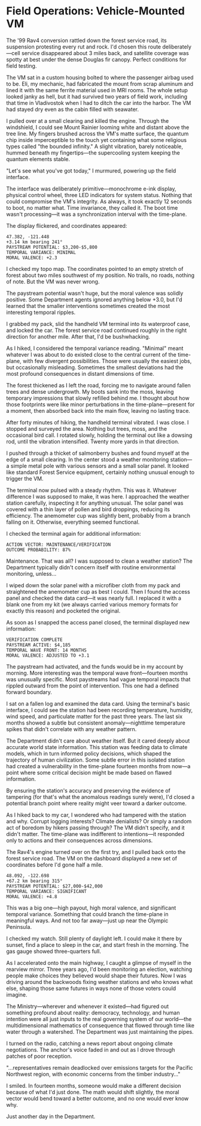 # Field Operations: Vehicle-Mounted VM

The '99 Rav4 conversion rattled down the forest service road, its suspension protesting every rut and rock. I'd chosen this route deliberately—cell service disappeared about 3 miles back, and satellite coverage was spotty at best under the dense Douglas fir canopy. Perfect conditions for field testing.

The VM sat in a custom housing bolted to where the passenger airbag used to be. Eli, my mechanic, had fabricated the mount from scrap aluminum and lined it with the same ferrite material used in MRI rooms. The whole setup looked janky as hell, but it had survived two years of field work, including that time in Vladivostok when I had to ditch the car into the harbor. The VM had stayed dry even as the cabin filled with seawater.

I pulled over at a small clearing and killed the engine. Through the windshield, I could see Mount Rainier looming white and distant above the tree line. My fingers brushed across the VM's matte surface, the quantum chip inside imperceptible to the touch yet containing what some religious types called "the bounded infinity." A slight vibration, barely noticeable, hummed beneath my fingertips—the supercooling system keeping the quantum elements stable.

"Let's see what you've got today," I murmured, powering up the field interface.

The interface was deliberately primitive—monochrome e-ink display, physical control wheel, three LED indicators for system status. Nothing that could compromise the VM's integrity. As always, it took exactly 12 seconds to boot, no matter what. Time invariance, they called it. The boot time wasn't processing—it was a synchronization interval with the time-plane.

The display flickered, and coordinates appeared:

```
47.382, -121.448
+3.14 km bearing 241°
PAYSTREAM POTENTIAL: $3,200-$5,800
TEMPORAL VARIANCE: MINIMAL
MORAL VALENCE: +2.3
```

I checked my topo map. The coordinates pointed to an empty stretch of forest about two miles southwest of my position. No trails, no roads, nothing of note. But the VM was never wrong.

The paystream potential wasn't huge, but the moral valence was solidly positive. Some Department agents ignored anything below +3.0, but I'd learned that the smaller interventions sometimes created the most interesting temporal ripples. 

I grabbed my pack, slid the handheld VM terminal into its waterproof case, and locked the car. The forest service road continued roughly in the right direction for another mile. After that, I'd be bushwhacking. 

As I hiked, I considered the temporal variance reading. "Minimal" meant whatever I was about to do existed close to the central current of the time-plane, with few divergent possibilities. Those were usually the easiest jobs, but occasionally misleading. Sometimes the smallest deviations had the most profound consequences in distant dimensions of time.

The forest thickened as I left the road, forcing me to navigate around fallen trees and dense undergrowth. My boots sank into the moss, leaving temporary impressions that slowly refilled behind me. I thought about how those footprints were like minor perturbations in the time-plane—present for a moment, then absorbed back into the main flow, leaving no lasting trace.

After forty minutes of hiking, the handheld terminal vibrated. I was close. I stopped and surveyed the area. Nothing but trees, moss, and the occasional bird call. I rotated slowly, holding the terminal out like a dowsing rod, until the vibration intensified. Twenty more yards in that direction.

I pushed through a thicket of salmonberry bushes and found myself at the edge of a small clearing. In the center stood a weather monitoring station—a simple metal pole with various sensors and a small solar panel. It looked like standard Forest Service equipment, certainly nothing unusual enough to trigger the VM.

The terminal now pulsed with a steady rhythm. This was it. Whatever difference I was supposed to make, it was here. I approached the weather station carefully, inspecting it for anything unusual. The solar panel was covered with a thin layer of pollen and bird droppings, reducing its efficiency. The anemometer cup was slightly bent, probably from a branch falling on it. Otherwise, everything seemed functional.

I checked the terminal again for additional information:

```
ACTION VECTOR: MAINTENANCE/VERIFICATION
OUTCOME PROBABILITY: 87%
```

Maintenance. That was all? I was supposed to clean a weather station? The Department typically didn't concern itself with routine environmental monitoring, unless...

I wiped down the solar panel with a microfiber cloth from my pack and straightened the anemometer cup as best I could. Then I found the access panel and checked the data card—it was nearly full. I replaced it with a blank one from my kit (we always carried various memory formats for exactly this reason) and pocketed the original.

As soon as I snapped the access panel closed, the terminal displayed new information:

```
VERIFICATION COMPLETE
PAYSTREAM ACTIVE: $4,185
TEMPORAL WAVE FRONT: 14 MONTHS
MORAL VALENCE: ADJUSTED TO +3.1
```

The paystream had activated, and the funds would be in my account by morning. More interesting was the temporal wave front—fourteen months was unusually specific. Most paystreams had vague temporal impacts that rippled outward from the point of intervention. This one had a defined forward boundary.

I sat on a fallen log and examined the data card. Using the terminal's basic interface, I could see the station had been recording temperature, humidity, wind speed, and particulate matter for the past three years. The last six months showed a subtle but consistent anomaly—nighttime temperature spikes that didn't correlate with any weather pattern.

The Department didn't care about weather itself. But it cared deeply about accurate world state information. This station was feeding data to climate models, which in turn informed policy decisions, which shaped the trajectory of human civilization. Some subtle error in this isolated station had created a vulnerability in the time-plane fourteen months from now—a point where some critical decision might be made based on flawed information.

By ensuring the station's accuracy and preserving the evidence of tampering (for that's what the anomalous readings surely were), I'd closed a potential branch point where reality might veer toward a darker outcome.

As I hiked back to my car, I wondered who had tampered with the station and why. Corrupt logging interests? Climate denialists? Or simply a random act of boredom by hikers passing through? The VM didn't specify, and it didn't matter. The time-plane was indifferent to intentions—it responded only to actions and their consequences across dimensions.

The Rav4's engine turned over on the first try, and I pulled back onto the forest service road. The VM on the dashboard displayed a new set of coordinates before I'd gone half a mile.

```
48.092, -122.698
+67.2 km bearing 315°
PAYSTREAM POTENTIAL: $27,000-$42,000
TEMPORAL VARIANCE: SIGNIFICANT
MORAL VALENCE: +4.8
```

This was a big one—high payout, high moral valence, and significant temporal variance. Something that could branch the time-plane in meaningful ways. And not too far away—just up near the Olympic Peninsula.

I checked my watch. Still plenty of daylight left. I could make it there by sunset, find a place to sleep in the car, and start fresh in the morning. The gas gauge showed three-quarters full.

As I accelerated onto the main highway, I caught a glimpse of myself in the rearview mirror. Three years ago, I'd been monitoring an election, watching people make choices they believed would shape their futures. Now I was driving around the backwoods fixing weather stations and who knows what else, shaping those same futures in ways none of those voters could imagine.

The Ministry—wherever and whenever it existed—had figured out something profound about reality: democracy, technology, and human intention were all just inputs to the real governing system of our world—the multidimensional mathematics of consequence that flowed through time like water through a watershed. The Department was just maintaining the pipes.

I turned on the radio, catching a news report about ongoing climate negotiations. The anchor's voice faded in and out as I drove through patches of poor reception.

"...representatives remain deadlocked over emissions targets for the Pacific Northwest region, with economic concerns from the timber industry..."

I smiled. In fourteen months, someone would make a different decision because of what I'd just done. The math would shift slightly, the moral vector would bend toward a better outcome, and no one would ever know why.

Just another day in the Department.
